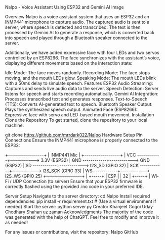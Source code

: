 Nalpo - Voice Assistant Using ESP32 and Gemini AI
image

Overview
Nalpo is a voice assistant system that uses an ESP32 and an INMP441 microphone to capture audio. The captured audio is sent to a server, where speech is detected and transcribed. The text is then processed by Gemini AI to generate a response, which is converted back into speech and played through a Bluetooth speaker connected to the server.

Additionally, we have added expressive face with four LEDs and two servos controlled by an ESP8266. The face synchronizes with the assistant’s voice, displaying different movements based on the interaction state:

Idle Mode: The face moves randomly.
Recording Mode: The face stops moving, and the mouth LEDs glow.
Speaking Mode: The mouth LEDs blink with a 50ms delay to simulate speech.
Features
ESP32 Audio Streaming: Captures and sends live audio data to the server.
Speech Detection: Server listens for speech and starts recording automatically.
Gemini AI Integration: Processes transcribed text and generates responses.
Text-to-Speech (TTS): Converts AI-generated text to speech.
Bluetooth Speaker Output: Plays the synthesized speech output.
Animated Face (ESP8266): Expressive face with servo and LED-based mouth movement.
Installation
Clone the Repository
To get started, clone the repository to your local machine:

git clone https://github.com/mrrdark022/Nalpo
Hardware Setup
Pin Connections
Ensure the INMP441 microphone is properly connected to the ESP32:

+------------------+
|   INMP441 Mic   |
+------------------+
|  VCC   ------------+------------>  3.3V (ESP32)
|  GND   ------------+------------>  GND (ESP32)
|  SD    ------------+------------>  I2S_SD (GPIO 32)
|  SCK   ------------+------------>  I2S_SCK (GPIO 33)
|  WS    ------------+------------>  I2S_WS (GPIO 25)
+------------------+
       |
    +-----+
    | ESP |
    |  32 |
    +-----+
       |
Wi-Fi / UDP Connection (to server)
Ensure that your ESP32 firmware is correctly flashed using the provided .ino code in your preferred IDE.

Server Setup
Navigate to the server directory:
cd Nalpo
Install required dependencies:
pip install -r requirement.txt  # (Use a virtual environment if needed)
Start the server:
python server.py
Creator
 Khanjeet Gogoi
 Uday Chodhary
 Shahan uz zaman
Acknowledgments
The majority of the code was generated with the help of ChatGPT. Feel free to modify and improve it as needed!

For any issues or contributions, visit the repository: Nalpo GitHub
